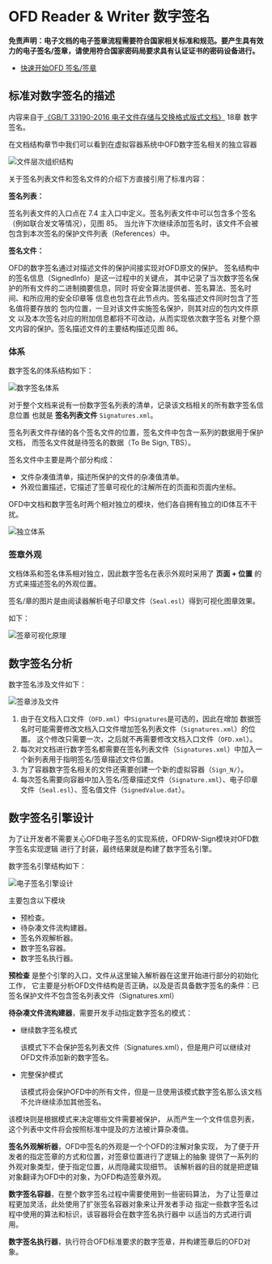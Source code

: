 # OFD Reader & Writer 数字签名

**免责声明：电子文档的电子签章流程需要符合国家相关标准和规范。要产生具有效力的电子签名/签章，请使用符合国家密码局要求具有认证证书的密码设备进行。**


- [快速开始OFD 签名/签章](doc/quickstart/README.md)

## 标准对数字签名的描述

内容来自于[《GB/T 33190-2016 电子文件存储与交换格式版式文档》](../GBT_33190-2016_电子文件存储与交换格式版式文档.pdf) 
18章 数字签名。

在文档结构章节中我们可以看到在虚拟容器系统中OFD数字签名相关的独立容器

![文件层次组织结构](doc/文件层次组织结构.jpg)

关于签名列表文件和签名文件的介绍下方直接引用了标准内容：

**签名列表：**

签名列表文件的入口点在 7.4 主入口中定义。签名列表文件中可以包含多个签名（例如联合发文等情况），见图 85。
当允许下次继续添加签名时，该文件不会被包含到本次签名的保护文件列表（References）中。

**签名文件：**

OFD的数字签名通过对描述文件的保护间接实现对OFD原文的保护。
签名结构中的签名信息（SignedInfo）是这一过程中的关键点，
其中记录了当次数字签名保护的所有文件的二进制摘要信息，同时
将安全算法提供者、签名算法、签名时间、和所应用的安全印章等
信息也包含在此节点内。签名描述文件同时包含了签名值将要存放的
包内位置，一旦对该文件实施签名保护，则其对应的包内文件原文
以及本次签名对应的附加信息都将不可改动，从而实现依次数字签名
对整个原文内容的保护。签名描述文件的主要结构描述见图 86。

### 体系

数字签名的体系结构如下：

![数字签名体系](doc/数字签名体系.jpg)

对于整个文档来说有一份数字签名列表的清单，记录该文档相关的所有数字签名信息位置
也就是 **签名列表文件** `Signatures.xml`。

签名列表文件存储的各个签名文件的位置，签名文件中包含一系列的数据用于保护文档，
而签名文件就是待签名的数据（To Be Sign, TBS）。

签名文件中主要是两个部分构成：

- 文件杂凑值清单，描述所保护的文件的杂凑值清单。
- 外观位置描述，它描述了签章可视化的注解所在的页面和页面内坐标。

OFD中文档和数字签名时两个相对独立的模块，他们各自拥有独立的ID体互不干扰。

![独立体系](doc/独立体系.jpg)

### 签章外观

文档体系和签名体系相对独立，因此数字签名在表示外观时采用了 **页面 + 位置** 的方式来描述签名的外观位置。

签名/章的图片是由阅读器解析电子印章文件（`Seal.esl`）得到可视化图章效果。

如下：

![签章可视化原理](doc/签章可视化原理.jpg)

## 数字签名分析

数字签名涉及文件如下：

![签章涉及文件](doc/签章涉及文件.jpg)

1. 由于在文档入口文件（`OFD.xml`）中`Signatures`是可选的，因此在增加
数据签名时可能需要修改文档入口文件增加签名列表文件（`Signatures.xml`）的位置。
这个修改只需要一次，之后就不再需要修改文档入口文件（`OFD.xml`）。
2. 每次对文档进行数字签名都需要在签名列表文件（`Signatures.xml`）中加入一个新列表用于指明签名/签章描述文件位置。
3. 为了容器数字签名相关的文件还需要创建一个新的虚拟容器（`Sign_N/`）。
4. 每次签名需要向容器中加入签名/签章描述文件（`Signature.xml`）、电子印章文件（`Seal.esl`）、签名值文件（`SignedValue.dat`）。


## 数字签名引擎设计

为了让开发者不需要关心OFD电子签名的实现系统，OFDRW-Sign模块对OFD数字签名实现逻辑
进行了封装，最终结果就是构建了数字签名引擎。

数字签名引擎结构如下：

![电子签名引擎设计](doc/电子签名引擎设计.jpg)

主要包含以下模块

- 预检查。
- 待杂凑文件流构建器。
- 签名外观解析器。
- 数字签名容器。
- 数字签名执行器。

**预检查** 是整个引擎的入口，文件从这里输入解析器在这里开始进行部分的初始化工作，
它主要是分析OFD文件结构是否正确，以及是否具备数字签名的条件：已签名保护文件不包含签名列表文件（Signatures.xml）

**待杂凑文件流构建器**，需要开发手动指定数字签名的模式：

- 继续数字签名模式
       
    该模式下不会保护签名列表文件（Signatures.xml），但是用户可以继续对OFD文件添加新的数字签名。
- 完整保护模式

    该模式将会保护OFD中的所有文件，但是一旦使用该模式数字签名那么该文档不允许继续添加其他签名。

该模块则是根据模式来决定哪些文件需要被保护，
从而产生一个文件信息列表，
这个列表中文件将会按照标准中提及的方法被计算杂凑值。

**签名外观解析器**，OFD中签名的外观是一个个OFD的注解对象实现，
为了便于开发者的指定签章的方式和位置，对签章位置进行了逻辑上的抽象
提供了一系列的外观对象类型，便于指定位置，从而隐藏实现细节。
该解析器的目的就是把逻辑对象翻译为OFD中的对象，为OFD构造签章外观。

**数字签名容器**，在整个数字签名过程中需要使用到一些密码算法，
为了让签章过程更加灵活，此处使用了扩张签名容器对象来让开发者手动
指定一些数字签名过程中使用的算法和标识，该容器将会在数字签名执行器中
以适当的方式进行调用。

**数字签名执行器**，执行符合OFD标准要求的数字签章，并构建签章后的OFD对象。